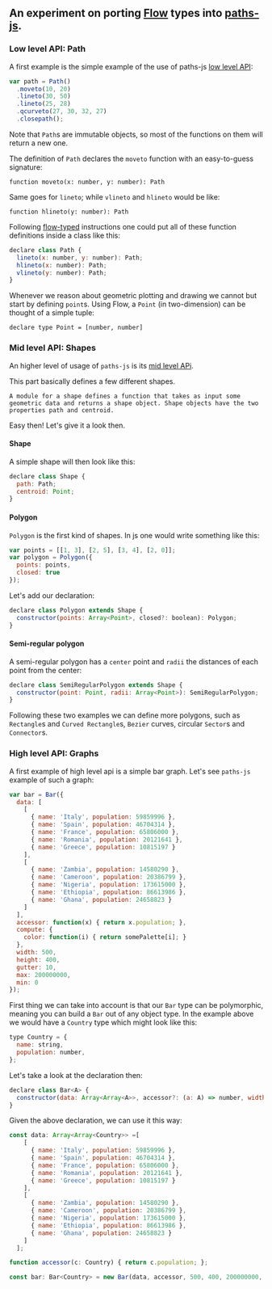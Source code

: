 ## An experiment on porting [Flow](https://flowtype.org) types into [paths-js](https://github.com/andreaferretti/paths-js).

### Low level API: Path

A first example is the simple example of the use of paths-js [low level API](https://github.com/andreaferretti/paths-js/wiki/Low%20level%20API):

  ```js
  var path = Path()
    .moveto(10, 20)
    .lineto(30, 50)
    .lineto(25, 28)
    .qcurveto(27, 30, 32, 27)
    .closepath();
  ```

Note that `Path`s are immutable objects, so most of the functions on them will return a new one.

The definition of `Path` declares the `moveto` function with an easy-to-guess signature:

  `function moveto(x: number, y: number): Path`

Same goes for `lineto`; while `vlineto` and `hlineto` would be like:

  `function hlineto(y: number): Path`

Following [flow-typed](https://github.com/flowtype/flow-typed) instructions one could put all of these function definitions inside a class like this:

  ```js
  declare class Path {
    lineto(x: number, y: number): Path;
    hlineto(x: number): Path;
    vlineto(y: number): Path;
  }
  ```

Whenever we reason about geometric plotting and drawing we cannot but start by defining `point`s.
Using Flow, a `Point` (in two-dimension) can be thought of a simple tuple:

  `declare type Point = [number, number]`

### Mid level API: Shapes

An higher level of usage of `paths-js` is its [mid level APi](https://github.com/andreaferretti/paths-js/wiki/Mid%20level%20API).

This part basically defines a few different shapes.
```
A module for a shape defines a function that takes as input some geometric data and returns a shape object. Shape objects have the two properties path and centroid.
```
Easy then! Let's give it a look then.

#### Shape

A simple shape will then look like this:

  ```js
  declare class Shape {
    path: Path;
    centroid: Point;
  }
  ```

#### Polygon

`Polygon` is the first kind of shapes. In js one would write something like this:

  ```js
  var points = [[1, 3], [2, 5], [3, 4], [2, 0]];
  var polygon = Polygon({
    points: points,
    closed: true
  });
  ```

Let's add our declaration:

  ```js
  declare class Polygon extends Shape {
    constructor(points: Array<Point>, closed?: boolean): Polygon;
  }
  ```

#### Semi-regular polygon

A semi-regular polygon has a `center` point and `radii` the distances of each point from the center:

  ```js
  declare class SemiRegularPolygon extends Shape {
    constructor(point: Point, radii: Array<Point>): SemiRegularPolygon;
  }
  ```

Following these two examples we can define more polygons, such as `Rectangle`s and `Curved Rectangle`s, `Bezier` curves, circular `Sector`s and `Connector`s.

### High level API: Graphs

A first example of high level api is a simple bar graph. Let's see `paths-js` example of such a graph:

  ```js
  var bar = Bar({
    data: [
      [
        { name: 'Italy', population: 59859996 },
        { name: 'Spain', population: 46704314 },
        { name: 'France', population: 65806000 },
        { name: 'Romania', population: 20121641 },
        { name: 'Greece', population: 10815197 }
      ],
      [
        { name: 'Zambia', population: 14580290 },
        { name: 'Cameroon', population: 20386799 },
        { name: 'Nigeria', population: 173615000 },
        { name: 'Ethiopia', population: 86613986 },
        { name: 'Ghana', population: 24658823 }
      ]
    ],
    accessor: function(x) { return x.population; },
    compute: {
      color: function(i) { return somePalette[i]; }
    },
    width: 500,
    height: 400,
    gutter: 10,
    max: 200000000,
    min: 0
  });
  ```

First thing we can take into account is that our `Bar` type can be polymorphic, meaning you can build a `Bar` out of any object type. In the example above we would have a `Country` type which might look like this:

  ```js
  type Country = {
    name: string,
    population: number,
  };
  ```

Let's take a look at the declaration then:

  ```js
  declare class Bar<A> {
    constructor(data: Array<Array<A>>, accessor?: (a: A) => number, width: number, height: number, max: number, min: number, gutter?: number): Bar<A>;
  }
  ```

Given the above declaration, we can use it this way:

  ```js
  const data: Array<Array<Country>> =[
      [
        { name: 'Italy', population: 59859996 },
        { name: 'Spain', population: 46704314 },
        { name: 'France', population: 65806000 },
        { name: 'Romania', population: 20121641 },
        { name: 'Greece', population: 10815197 }
      ],
      [
        { name: 'Zambia', population: 14580290 },
        { name: 'Cameroon', population: 20386799 },
        { name: 'Nigeria', population: 173615000 },
        { name: 'Ethiopia', population: 86613986 },
        { name: 'Ghana', population: 24658823 }
      ]
    ];

  function accessor(c: Country) { return c.population; };

  const bar: Bar<Country> = new Bar(data, accessor, 500, 400, 200000000, 0, 10);
  ```
